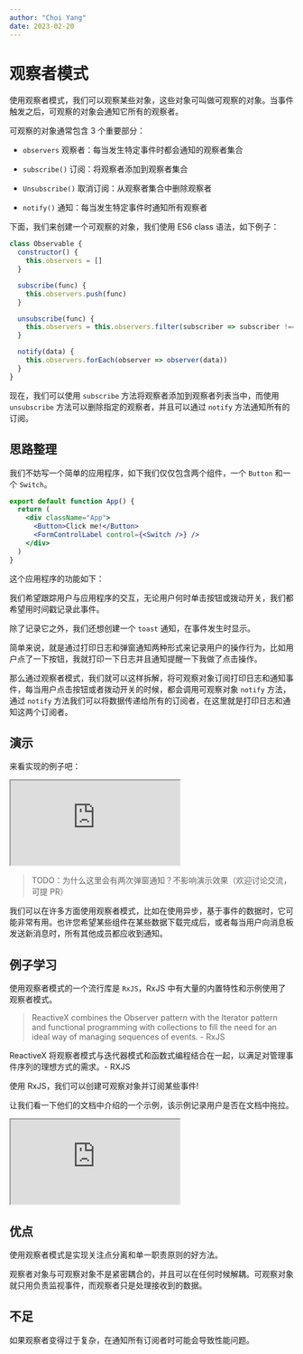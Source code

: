 ```yaml
---
author: "Choi Yang"
date: 2023-02-20
---
```


# 观察者模式

使用观察者模式，我们可以观察某些对象，这些对象可叫做可观察的对象。当事件触发之后，可观察的对象会通知它所有的观察者。

可观察的对象通常包含 3 个重要部分：

- `observers` 观察者：每当发生特定事件时都会通知的观察者集合

- `subscribe()` 订阅：将观察者添加到观察者集合

- `Unsubscribe()` 取消订阅：从观察者集合中删除观察者

- `notify()` 通知：每当发生特定事件时通知所有观察者

下面，我们来创建一个可观察的对象，我们使用 ES6 class 语法，如下例子：

```js
class Observable {
  constructor() {
    this.observers = []
  }

  subscribe(func) {
    this.observers.push(func)
  }

  unsubscribe(func) {
    this.observers = this.observers.filter(subscriber => subscriber !== func)
  }

  notify(data) {
    this.observers.forEach(observer => observer(data))
  }
}
```

现在，我们可以使用 `subscribe` 方法将观察者添加到观察者列表当中，而使用 `unsubscribe` 方法可以删除指定的观察者，并且可以通过 `notify` 方法通知所有的订阅。

## 思路整理

我们不妨写一个简单的应用程序，如下我们仅仅包含两个组件，一个 `Button` 和一个 `Switch`。

```jsx
export default function App() {
  return (
    <div className="App">
      <Button>Click me!</Button>
      <FormControlLabel control={<Switch />} />
    </div>
  )
}
```

这个应用程序的功能如下：

我们希望跟踪用户与应用程序的交互，无论用户何时单击按钮或拨动开关，我们都希望用时间戳记录此事件。

除了记录它之外，我们还想创建一个 `toast` 通知，在事件发生时显示。

简单来说，就是通过打印日志和弹窗通知两种形式来记录用户的操作行为，比如用户点了一下按钮，我就打印一下日志并且通知提醒一下我做了点击操作。

那么通过观察者模式，我们就可以这样拆解，将可观察对象订阅打印日志和通知事件，每当用户点击按钮或者拨动开关的时候，都会调用可观察对象 `notify` 方法，通过 `notify` 方法我们可以将数据传递给所有的订阅者，在这里就是打印日志和通知这两个订阅者。

## 演示

来看实现的例子吧：

<iframe src='https://stackblitz.com/edit/observer-pattern-demo?devToolsHeight=33&embed=1&file=src/App.js'></iframe>

> TODO：为什么这里会有两次弹窗通知？不影响演示效果（欢迎讨论交流，可提 PR）

我们可以在许多方面使用观察者模式，比如在使用异步，基于事件的数据时，它可能非常有用。也许您希望某些组件在某些数据下载完成后，或者每当用户向消息板发送新消息时，所有其他成员都应收到通知。

## 例子学习

使用观察者模式的一个流行库是 `RxJS`，RxJS 中有大量的内置特性和示例使用了观察者模式。

> ReactiveX combines the Observer pattern with the Iterator pattern and functional programming with collections to fill the need for an ideal way of managing sequences of events. - RxJS

ReactiveX 将观察者模式与迭代器模式和函数式编程结合在一起，以满足对管理事件序列的理想方式的需求。- RXJS

使用 RxJS，我们可以创建可观察对象并订阅某些事件!

让我们看一下他们的文档中介绍的一个示例，该示例记录用户是否在文档中拖拉。

<iframe src='https://stackblitz.com/edit/observer-pattern-rxjs-demo?ctl=1&devToolsHeight=33&embed=1&file=src/App.js'></iframe>

## 优点

使用观察者模式是实现关注点分离和单一职责原则的好方法。

观察者对象与可观察对象不是紧密耦合的，并且可以在任何时候解耦。可观察对象就只用负责监视事件，而观察者只是处理接收到的数据。

## 不足

如果观察者变得过于复杂，在通知所有订阅者时可能会导致性能问题。
